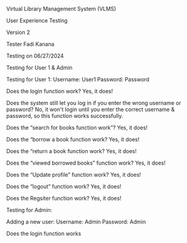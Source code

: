 Virtual Library Management System (VLMS)

User Experience Testing

Version 2

Tester
Fadi Kanana

Testing on 06/27/2024


Testing for User 1 & Admin

Testing for User 1:
Username: User1
Password: Password

Does the login function work?
Yes, it does!


Does the system still let you log in if you enter the wrong username or password?
No, it won't login until you enter the correct username & password, so this function works successfully. 


Does the “search for books function work”? 
Yes, it does! 


Does the “borrow a book function work?
Yes, it does!


Does the “return a book function work?
Yes, it does!


Does the “viewed borrowed books” function work?
Yes, it does!


Does the “Update profile” function work?
Yes, it does!


Does the “logout” function work?
Yes, it does!


Does the Regsiter function work?
Yes, it does!

Testing for Admin:

Adding a new user:
Username: Admin
Password: Admin

Does the login function works

